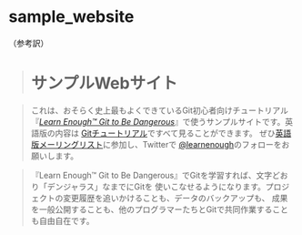 # sample_website

（参考訳）
> # サンプルWebサイト

> これは、おそらく史上最もよくできているGit初心者向けチュートリアル『[*Learn Enough™ Git to Be
Dangerous*](https://www.learnenough.com/git-tutorial)』で使うサンプルサイトです。英語版の内容は
[Gitチュートリアル](https://www.learnenough.com/git-tutorial)ですべて見ることができます。
ぜひ[英語版メーリングリスト](https://www.learnenough.com/#email_list)に参加し、Twitterで
[@learnenough](http://twitter.com/learnenough)のフォローをお願いします。

> 『Learn Enough™ Git to Be Dangerous』でGitを学習すれば、文字どおり「デンジャラス」なまでにGitを
使いこなせるようになります。プロジェクトの変更履歴を追いかけることも、データのバックアップも、
成果を一般公開することも、他のプログラマーたちとGitで共同作業することも自由自在です。